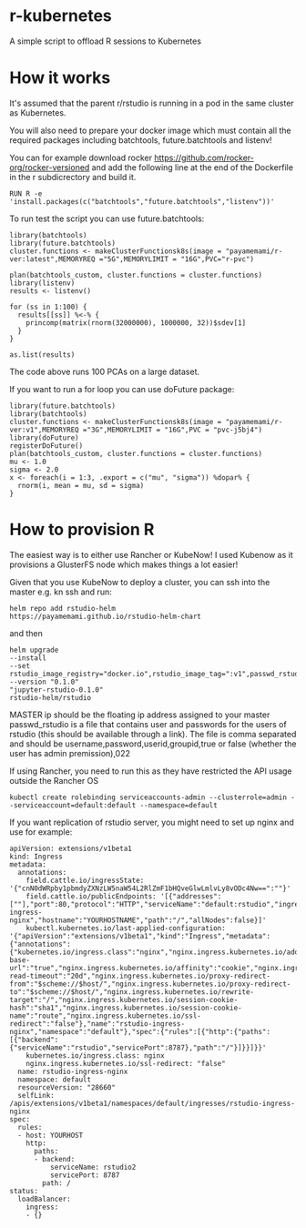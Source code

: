 # r-kubernetes
A simple script to offload R sessions to Kubernetes

# How it works
It's assumed that the parent r/rstudio is running in a pod in the same cluster as Kubernetes. 

You will also need to prepare your docker image which must contain all the required packages including batchtools, future.batchtools and listenv!

You can for example download rocker https://github.com/rocker-org/rocker-versioned and add the following line at the end of the Dockerfile in the r subdicrectory and build it.
```
RUN R -e 'install.packages(c("batchtools","future.batchtools","listenv"))'
```
To run test the script you can use future.batchtools:

```
library(batchtools)
library(future.batchtools)
cluster.functions <- makeClusterFunctionsk8s(image = "payamemami/r-ver:latest",MEMORYREQ ="5G",MEMORYLIMIT = "16G",PVC="r-pvc")

plan(batchtools_custom, cluster.functions = cluster.functions)
library(listenv)
results <- listenv()

for (ss in 1:100) {
  results[[ss]] %<-% {
    princomp(matrix(rnorm(32000000), 1000000, 32))$sdev[1]
  }
}

as.list(results)
```

The code above runs 100 PCAs on a large dataset. 

If you want to run a for loop you can use doFuture package:
```
library(future.batchtools)
library(batchtools)
cluster.functions <- makeClusterFunctionsk8s(image = "payamemami/r-ver:v1",MEMORYREQ ="3G",MEMORYLIMIT = "16G",PVC = "pvc-j5bj4")
library(doFuture)
registerDoFuture()
plan(batchtools_custom, cluster.functions = cluster.functions)
mu <- 1.0
sigma <- 2.0
x <- foreach(i = 1:3, .export = c("mu", "sigma")) %dopar% {
  rnorm(i, mean = mu, sd = sigma)
}
```
# How to provision R

The easiest way is to either use Rancher or KubeNow! I used Kubenow as it provisions a GlusterFS node which makes things a lot easier!

Given that you use KubeNow to deploy a cluster, you can ssh into the master e.g. kn ssh and run:

    helm repo add rstudio-helm
    https://payamemami.github.io/rstudio-helm-chart

and then 

    helm upgrade
    --install
    --set rstudio_image_registry="docker.io",rstudio_image_tag=":v1",passwd_rstudio="https://raw.githubusercontent.com/PayamEmami/tmp/master/tt.txt",use_ingress="yes",hostname="rstudio",domain="MASTERIP.nip.io",external_ingress_controller="yes",pvc_exists="yes",rstudio_pvc="yourPVC",rstudio_resource_req_cpu="2",rstudio_resource_req_memory="5G"
    --version "0.1.0"
    "jupyter-rstudio-0.1.0"
    rstudio-helm/rstudio


MASTER ip should be the floating ip address assigned to your master passwd_rstudio is a file that contains user and passwords for the users of rstudio (this should be available through a link). The file is comma separated and should be username,password,userid,groupid,true or false (whether the user has admin premission),022

If using Rancher, you need to run this as they have restricted the API usage outside the Rancher OS

```
kubectl create rolebinding serviceaccounts-admin --clusterrole=admin --serviceaccount=default:default --namespace=default
```

If you want replication of rstudio server, you might need to set up nginx and use for example:

```
apiVersion: extensions/v1beta1
kind: Ingress
metadata:
  annotations:
    field.cattle.io/ingressState: '{"cnN0dWRpby1pbmdyZXNzLW5naW54L2RlZmF1bHQveGlwLmlvLy8vODc4Nw==":""}'
    field.cattle.io/publicEndpoints: '[{"addresses":[""],"port":80,"protocol":"HTTP","serviceName":"default:rstudio","ingressName":"default:rstudio-ingress-nginx","hostname":"YOURHOSTNAME","path":"/","allNodes":false}]'
    kubectl.kubernetes.io/last-applied-configuration: '{"apiVersion":"extensions/v1beta1","kind":"Ingress","metadata":{"annotations":{"kubernetes.io/ingress.class":"nginx","nginx.ingress.kubernetes.io/add-base-url":"true","nginx.ingress.kubernetes.io/affinity":"cookie","nginx.ingress.kubernetes.io/proxy-read-timeout":"20d","nginx.ingress.kubernetes.io/proxy-redirect-from":"$scheme://$host/","nginx.ingress.kubernetes.io/proxy-redirect-to":"$scheme://$host/","nginx.ingress.kubernetes.io/rewrite-target":"/","nginx.ingress.kubernetes.io/session-cookie-hash":"sha1","nginx.ingress.kubernetes.io/session-cookie-name":"route","nginx.ingress.kubernetes.io/ssl-redirect":"false"},"name":"rstudio-ingress-nginx","namespace":"default"},"spec":{"rules":[{"http":{"paths":[{"backend":{"serviceName":"rstudio","servicePort":8787},"path":"/"}]}}]}}'
    kubernetes.io/ingress.class: nginx
    nginx.ingress.kubernetes.io/ssl-redirect: "false"
  name: rstudio-ingress-nginx
  namespace: default
  resourceVersion: "28660"
  selfLink: /apis/extensions/v1beta1/namespaces/default/ingresses/rstudio-ingress-nginx
spec:
  rules:
  - host: YOURHOST
    http:
      paths:
      - backend:
          serviceName: rstudio2
          servicePort: 8787
        path: /
status:
  loadBalancer:
    ingress:
    - {}
```
